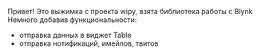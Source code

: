  Привет!
 Это выжимка с проекта  wipy, взята библиотека работы с Blynk
 Немного добавив функциональности:
 - отправка данных в виджет Table
 - отправка нотификаций, имейлов, твитов


